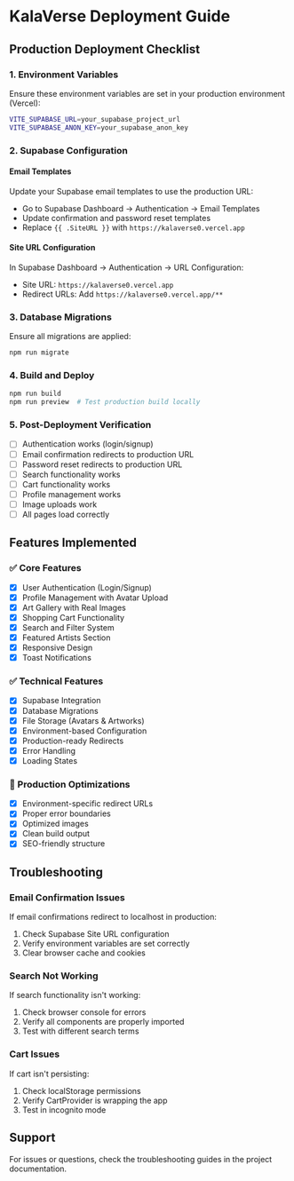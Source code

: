 # KalaVerse Deployment Guide

## Production Deployment Checklist

### 1. Environment Variables
Ensure these environment variables are set in your production environment (Vercel):

```bash
VITE_SUPABASE_URL=your_supabase_project_url
VITE_SUPABASE_ANON_KEY=your_supabase_anon_key
```

### 2. Supabase Configuration

#### Email Templates
Update your Supabase email templates to use the production URL:
- Go to Supabase Dashboard → Authentication → Email Templates
- Update confirmation and password reset templates
- Replace `{{ .SiteURL }}` with `https://kalaverse0.vercel.app`

#### Site URL Configuration
In Supabase Dashboard → Authentication → URL Configuration:
- Site URL: `https://kalaverse0.vercel.app`
- Redirect URLs: Add `https://kalaverse0.vercel.app/**`

### 3. Database Migrations
Ensure all migrations are applied:
```bash
npm run migrate
```

### 4. Build and Deploy
```bash
npm run build
npm run preview  # Test production build locally
```

### 5. Post-Deployment Verification
- [ ] Authentication works (login/signup)
- [ ] Email confirmation redirects to production URL
- [ ] Password reset redirects to production URL
- [ ] Search functionality works
- [ ] Cart functionality works
- [ ] Profile management works
- [ ] Image uploads work
- [ ] All pages load correctly

## Features Implemented

### ✅ Core Features
- [x] User Authentication (Login/Signup)
- [x] Profile Management with Avatar Upload
- [x] Art Gallery with Real Images
- [x] Shopping Cart Functionality
- [x] Search and Filter System
- [x] Featured Artists Section
- [x] Responsive Design
- [x] Toast Notifications

### ✅ Technical Features
- [x] Supabase Integration
- [x] Database Migrations
- [x] File Storage (Avatars & Artworks)
- [x] Environment-based Configuration
- [x] Production-ready Redirects
- [x] Error Handling
- [x] Loading States

### 🚀 Production Optimizations
- [x] Environment-specific redirect URLs
- [x] Proper error boundaries
- [x] Optimized images
- [x] Clean build output
- [x] SEO-friendly structure

## Troubleshooting

### Email Confirmation Issues
If email confirmations redirect to localhost in production:
1. Check Supabase Site URL configuration
2. Verify environment variables are set correctly
3. Clear browser cache and cookies

### Search Not Working
If search functionality isn't working:
1. Check browser console for errors
2. Verify all components are properly imported
3. Test with different search terms

### Cart Issues
If cart isn't persisting:
1. Check localStorage permissions
2. Verify CartProvider is wrapping the app
3. Test in incognito mode

## Support
For issues or questions, check the troubleshooting guides in the project documentation.